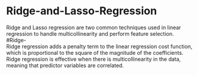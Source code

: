 # Ridge-and-Lasso-Regression
Ridge and Lasso regression are two common techniques used in linear regression to handle multicollinearity and perform feature selection.
#Ridge-  
Ridge regression adds a penalty term to the linear regression cost function, which is proportional to the square of the magnitude of the coefficients. 
Ridge regression is effective when there is multicollinearity in the data, meaning that predictor variables are correlated.


